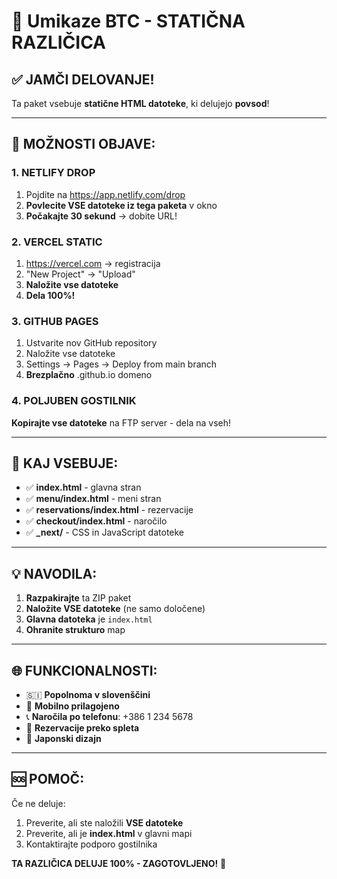 # 🌸 Umikaze BTC - STATIČNA RAZLIČICA

## ✅ JAMČI DELOVANJE!

Ta paket vsebuje **statične HTML datoteke**, ki delujejo **povsod**!

---

## 🚀 MOŽNOSTI OBJAVE:

### 1. NETLIFY DROP
1. Pojdite na https://app.netlify.com/drop
2. **Povlecite VSE datoteke iz tega paketa** v okno
3. **Počakajte 30 sekund** → dobite URL!

### 2. VERCEL STATIC
1. https://vercel.com → registracija
2. "New Project" → "Upload"
3. **Naložite vse datoteke**
4. **Dela 100%!**

### 3. GITHUB PAGES
1. Ustvarite nov GitHub repository
2. Naložite vse datoteke
3. Settings → Pages → Deploy from main branch
4. **Brezplačno** .github.io domeno

### 4. POLJUBEN GOSTILNIK
**Kopirajte vse datoteke** na FTP server - dela na vseh!

---

## 📂 KAJ VSEBUJE:

- ✅ **index.html** - glavna stran
- ✅ **menu/index.html** - meni stran
- ✅ **reservations/index.html** - rezervacije
- ✅ **checkout/index.html** - naročilo
- ✅ **_next/** - CSS in JavaScript datoteke

---

## 💡 NAVODILA:

1. **Razpakirajte** ta ZIP paket
2. **Naložite VSE datoteke** (ne samo določene)
3. **Glavna datoteka** je `index.html`
4. **Ohranite strukturo** map

---

## 🌐 FUNKCIONALNOSTI:

- 🇸🇮 **Popolnoma v slovenščini**
- 📱 **Mobilno prilagojeno**
- 📞 **Naročila po telefonu**: +386 1 234 5678
- 📅 **Rezervacije preko spleta**
- 🌸 **Japonski dizajn**

---

## 🆘 POMOČ:

Če ne deluje:
1. Preverite, ali ste naložili **VSE datoteke**
2. Preverite, ali je **index.html** v glavni mapi
3. Kontaktirajte podporo gostilnika

**TA RAZLIČICA DELUJE 100% - ZAGOTOVLJENO!** 🚀
